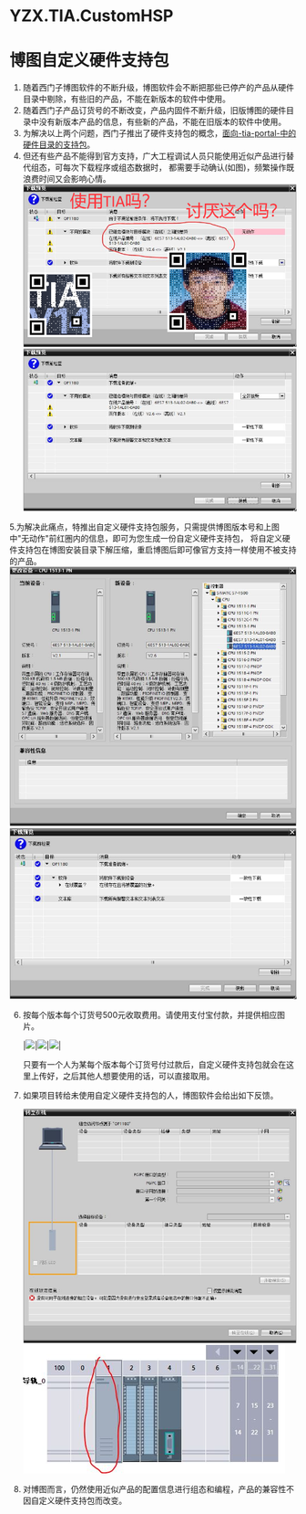 ﻿# YZX.TIA.CustomHSP
# 博图自定义硬件支持包

1. 随着西门子博图软件的不断升级，博图软件会不断把那些已停产的产品从硬件目录中剔除，有些旧的产品，不能在新版本的软件中使用。 
2. 随着西门子产品订货号的不断改变，产品内固件不断升级，旧版博图的硬件目录中没有新版本产品的信息，有些新的产品，不能在旧版本的软件中使用。
3. 为解决以上两个问题，西门子推出了硬件支持包的概念，[面向-tia-portal-中的硬件目录的支持包](https://support.industry.siemens.com/cs/document/72341852/%E9%9D%A2%E5%90%91-tia-portal-%E4%B8%AD%E7%A1%AC%E4%BB%B6%E7%9B%AE%E5%BD%95%E7%9A%84%E6%94%AF%E6%8C%81%E5%8C%85-(hsp)?dti=0&lc=zh-CN)。
4. 但还有些产品不能得到官方支持，广大工程调试人员只能使用近似产品进行替代组态，可每次下载程序或组态数据时，
   都需要手动确认(如图)，频繁操作既浪费时间又会影响心情。
![](https://github.com/yanzixiang/YZX.TIA.CustomHSP/blob/master/images/%E6%97%A0%E5%8A%A8%E4%BD%9C.png?raw=true)
![](https://github.com/yanzixiang/YZX.TIA.CustomHSP/blob/master/images/%E5%85%A8%E9%83%A8%E6%8E%A5%E5%8F%97.jpg?raw=true)

5.为解决此痛点，特推出自定义硬件支持包服务，只需提供博图版本号和上图中"无动作"前红圏内的信息，即可为您生成一份自定义硬件支持包，
  将自定义硬件支持包在博图安装目录下解压缩，重启博图后即可像官方支持一样使用不被支持的产品。
  ![](
  https://github.com/yanzixiang/YZX.TIA.CustomHSP/blob/master/images/%E6%9B%B4%E6%8D%A2%E8%AE%BE%E5%A4%87.jpg?raw=true)
  ![](
  https://github.com/yanzixiang/YZX.TIA.CustomHSP/blob/master/images/%E4%B8%80%E8%87%B4%E6%80%A7%E4%B8%8B%E8%BD%BD.jpg?raw=true)
  
6. 按每个版本每个订货号500元收取费用。请使用支付宝付款，并提供相应图片。

   |![](https://raw.githubusercontent.com/yanzixiang/ILoveWrittingChineseCharacters/master/SK/weixin.png)|![](https://raw.githubusercontent.com/yanzixiang/ILoveWrittingChineseCharacters/master/SK/891582546.jpg)|![](https://raw.githubusercontent.com/yanzixiang/ILoveWrittingChineseCharacters/master/SK/1580970624.jpg)|

   只要有一个人为某每个版本每个订货号付过款后，自定义硬件支持包就会在这里上传好，之后其他人想要使用的话，可以直接取用。

7. 如果项目转给未使用自定义硬件支持包的人，博图软件会给出如下反馈。

   ![](https://raw.githubusercontent.com/yanzixiang/YZX.TIA.CustomHSP/master/images/安全登录.jpg)
   ![](https://raw.githubusercontent.com/yanzixiang/YZX.TIA.CustomHSP/master/images/无信息.jpg)

8. 对博图而言，仍然使用近似产品的配置信息进行组态和编程，产品的兼容性不因自定义硬件支持包而改变。
